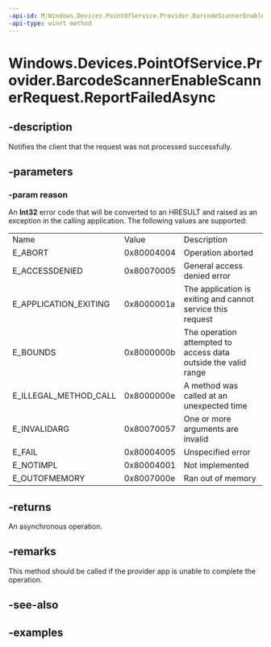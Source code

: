 ```yaml
---
-api-id: M:Windows.Devices.PointOfService.Provider.BarcodeScannerEnableScannerRequest.ReportFailedAsync(System.Int32)
-api-type: winrt method
---
```


<!-- Method syntax.
public IAsyncAction BarcodeScannerEnableScannerRequest.ReportFailedAsync(Int32 reason)
-->

# Windows.Devices.PointOfService.Provider.BarcodeScannerEnableScannerRequest.ReportFailedAsync

## -description
Notifies the client that the request was not processed successfully.

## -parameters
### -param reason
An **Int32** error code that will be converted to an HRESULT and raised as an exception in the calling application. The following values are supported:

<table>
   <tr><td>Name</td><td>Value</td><td>Description</td></tr>
   <tr><td>E_ABORT</td><td>0x80004004</td><td>Operation aborted</td></tr>
   <tr><td>E_ACCESSDENIED</td><td>0x80070005</td><td>General access denied error</td></tr>
   <tr><td>E_APPLICATION_EXITING</td><td>0x8000001a</td><td>The application is exiting and cannot service this request</td></tr>
   <tr><td>E_BOUNDS</td><td>0x8000000b</td><td>The operation attempted to access data outside the valid range</td></tr>
   <tr><td>E_ILLEGAL_METHOD_CALL</td><td>0x8000000e</td><td>A method was called at an unexpected time</td></tr>
   <tr><td>E_INVALIDARG</td><td>0x80070057</td><td>One or more arguments are invalid</td></tr>
   <tr><td>E_FAIL</td><td>0x80004005</td><td>Unspecified error</td></tr>
   <tr><td>E_NOTIMPL</td><td>0x80004001</td><td>Not implemented</td></tr>
   <tr><td>E_OUTOFMEMORY</td><td>0x8007000e</td><td>Ran out of memory</td></tr>
</table>

## -returns
An asynchronous operation.

## -remarks
This method should be called if the provider app is unable to complete the operation.

## -see-also

## -examples

